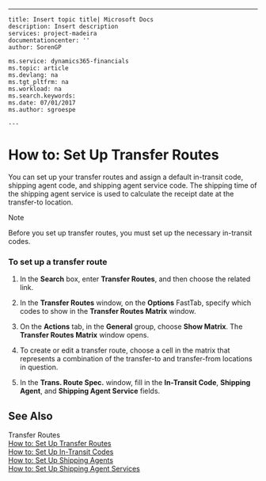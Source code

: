 ---
    title: Insert topic title| Microsoft Docs
    description: Insert description
    services: project-madeira
    documentationcenter: ''
    author: SorenGP

    ms.service: dynamics365-financials
    ms.topic: article
    ms.devlang: na
    ms.tgt_pltfrm: na
    ms.workload: na
    ms.search.keywords:
    ms.date: 07/01/2017
    ms.author: sgroespe

    ---
# How to: Set Up Transfer Routes
You can set up your transfer routes and assign a default in-transit code, shipping agent code, and shipping agent service code. The shipping time of the shipping agent service is used to calculate the receipt date at the transfer-to location.  
  
> [!NOTE]  
>  Before you set up transfer routes, you must set up the necessary in-transit codes.  
  
### To set up a transfer route  
  
1.  In the **Search** box, enter **Transfer Routes**, and then choose the related link.  
  
2.  In the **Transfer Routes** window, on the **Options** FastTab, specify which codes to show in the **Transfer Routes Matrix** window.  
  
3.  On the **Actions** tab, in the **General** group, choose **Show Matrix**. The **Transfer Routes Matrix** window opens.  
  
4.  To create or edit a transfer route, choose a cell in the matrix that represents a combination of the transfer-to and transfer-from locations in question.  
  
5.  In the **Trans. Route Spec.** window, fill in the **In-Transit Code**, **Shipping Agent**, and **Shipping Agent Service** fields.  
  
## See Also  
 Transfer Routes   
 [How to: Set Up Transfer Routes](../FullExperience/how-to-set-up-transfer-routes.md)   
 [How to: Set Up In-Transit Codes](../FullExperience/how-to-set-up-in-transit-codes.md)   
 [How to: Set Up Shipping Agents](../FullExperience/how-to-set-up-shipping-agents.md)   
 [How to: Set Up Shipping Agent Services](../FullExperience/how-to-set-up-shipping-agent-services.md)